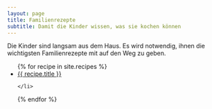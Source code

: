```yaml
---
layout: page
title: Familienrezepte
subtitle: Damit die Kinder wissen, was sie kochen können
---
```


Die Kinder sind langsam aus dem Haus. Es wird notwendig, ihnen die wichtigsten Familienrezepte mit auf den Weg zu geben.

<ul>
  {% for recipe in site.recipes %}
    <li>
      <a href="{{ recipe.url }}">{{ recipe.title }}</a>
      
    </li>
  {% endfor %}
</ul>
